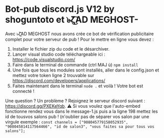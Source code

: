 # Bot-pub discord.js V12 by shoguntoto et ๖̶ζ͜͡AD MEGHOST-

Avec ๖̶ζ͜͡AD MEGHOST nous avons crée ce bot de vérification publicitaire complet pour votre serveur de pub ! Pour le mettre en ligne vous devez :

1. Installer le fichier zip du code et le désarchiver.
2. Lançer visual studio code téléchargeable ici : https://code.visualstudio.com/
3. Faire dans le terminal de commande (ctrl MAJ ù) `npm install`
4. Une fois que tous les modules sont installés, aller dans le config.json et mettez votre token ligne 2 trouvable sur https://discord.com/developers/applications/
5. Faites maintenant dans le terminal `node .` et voilà ! Votre bot est connecté !

Une question ? Un problème ? Rejoignez le serveur discord suivant : https://discord.gg/PXEKeYqb.
⚠️ Si vous voulez que l'auto-embed fonctionne rendez vous dans le message-1.js puis a la ligne 198 mettez les id de tousvos salons pub ! (n'oublier pas de séparer vos salon par une virgule exemple : `const channels = ["908045779158052935", "908045814117564466", "id de salon3", "vous faites sa pour tous vos salons"];`
